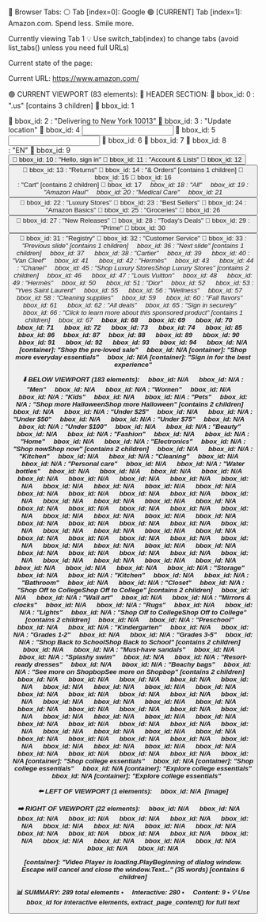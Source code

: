📑 Browser Tabs:
  ⚪ Tab [index=0]: Google
  🟢 [CURRENT] Tab [index=1]: Amazon.com. Spend less. Smile more.

Currently viewing Tab 1
💡 Use switch_tab(index) to change tabs (avoid list_tabs() unless you need full URLs)

Current state of the page:



Current URL: https://www.amazon.com/


🟢 CURRENT VIEWPORT (83 elements):
	📍 HEADER SECTION:
		🎯 bbox_id: 0 <a/>: ".us" [contains 3 children]
		🎯 bbox_id: 1 <div/>
		🎯 bbox_id: 2 <span/>: "Delivering to New York 10013"
		🎯 bbox_id: 3 <span/>: "Update location"
		🎯 bbox_id: 4 <input/>
		🎯 bbox_id: 5 <input/>
		🎯 bbox_id: 6 <span/>
		🎯 bbox_id: 7 <span/>
		🎯 bbox_id: 8 <div/>: "EN"
		🎯 bbox_id: 9 <button/>
		🎯 bbox_id: 10 <span/>: "Hello, sign in"
		🎯 bbox_id: 11 <span/>: "Account & Lists"
		🎯 bbox_id: 12 <button/>
		🎯 bbox_id: 13 <span/>: "Returns"
		🎯 bbox_id: 14 <span/>: "& Orders" [contains 1 children]
		🎯 bbox_id: 15 <span/>
		🎯 bbox_id: 16 <div/>: "Cart" [contains 2 children]
		🎯 bbox_id: 17 <i/>
		🎯 bbox_id: 18 <span/>: "All"
		🎯 bbox_id: 19 <a/>: "Amazon Haul"
		🎯 bbox_id: 20 <span/>: "Medical Care"
		🎯 bbox_id: 21 <button/>
		🎯 bbox_id: 22 <a/>: "Luxury Stores"
		🎯 bbox_id: 23 <a/>: "Best Sellers"
		🎯 bbox_id: 24 <a/>: "Amazon Basics"
		🎯 bbox_id: 25 <span/>: "Groceries"
		🎯 bbox_id: 26 <button/>
		🎯 bbox_id: 27 <a/>: "New Releases"
		🎯 bbox_id: 28 <a/>: "Today's Deals"
		🎯 bbox_id: 29 <span/>: "Prime"
		🎯 bbox_id: 30 <button/>
		🎯 bbox_id: 31 <a/>: "Registry"
		🎯 bbox_id: 32 <a/>: "Customer Service"
	🎯 bbox_id: 33 <i/>: "Previous slide" [contains 1 children]
	🎯 bbox_id: 36 <i/>: "Next slide" [contains 1 children]
	🎯 bbox_id: 37 <img/>
	🎯 bbox_id: 38 <span/>: "Cartier"
	🎯 bbox_id: 39 <img/>
	🎯 bbox_id: 40 <span/>: "Van Cleef"
	🎯 bbox_id: 41 <img/>
	🎯 bbox_id: 42 <span/>: "Hermès"
	🎯 bbox_id: 43 <img/>
	🎯 bbox_id: 44 <span/>: "Chanel"
	🎯 bbox_id: 45 <span/>: "Shop Luxury StoresShop Luxury Stores" [contains 2 children]
	🎯 bbox_id: 46 <img/>
	🎯 bbox_id: 47 <span/>: "Louis Vuitton"
	🎯 bbox_id: 48 <img/>
	🎯 bbox_id: 49 <span/>: "Hermès"
	🎯 bbox_id: 50 <img/>
	🎯 bbox_id: 51 <span/>: "Dior"
	🎯 bbox_id: 52 <img/>
	🎯 bbox_id: 53 <span/>: "Yves Saint Laurent"
	🎯 bbox_id: 55 <img/>
	🎯 bbox_id: 56 <span/>: "Wellness"
	🎯 bbox_id: 57 <img/>
	🎯 bbox_id: 58 <span/>: "Cleaning supplies"
	🎯 bbox_id: 59 <img/>
	🎯 bbox_id: 60 <span/>: "Fall flavors"
	🎯 bbox_id: 61 <img/>
	🎯 bbox_id: 62 <span/>: "All deals"
	🎯 bbox_id: 65 <a/>: "Sign in securely"
	🎯 bbox_id: 66 <a/>: "Click to learn more about this sponsored product" [contains 1 children]
	🎯 bbox_id: 67 <b/>
	🎯 bbox_id: 68 <img/>
	🎯 bbox_id: 69 <img/>
	🎯 bbox_id: 70 <img/>
	🎯 bbox_id: 71 <img/>
	🎯 bbox_id: 72 <img/>
	🎯 bbox_id: 73 <img/>
	🎯 bbox_id: 74 <img/>
	🎯 bbox_id: 85 <span/>
	🎯 bbox_id: 86 <span/>
	🎯 bbox_id: 87 <span/>
	🎯 bbox_id: 88 <img/>
	🎯 bbox_id: 89 <img/>
	🎯 bbox_id: 90 <img/>
	🎯 bbox_id: 91 <img/>
	🎯 bbox_id: 92 <img/>
	🎯 bbox_id: 93 <img/>
	🎯 bbox_id: 94 <img/>
	📄 bbox_id: N/A <span/> [container]: "Shop the pre-loved sale"
	📄 bbox_id: N/A <span/> [container]: "Shop more everyday essentials"
	📄 bbox_id: N/A <span/> [container]: "Sign in for the best experience"

⬇️  BELOW VIEWPORT (183 elements):
	🎯 bbox_id: N/A <img/>
	🎯 bbox_id: N/A <span/>: "Men"
	🎯 bbox_id: N/A <img/>
	🎯 bbox_id: N/A <span/>: "Women"
	🎯 bbox_id: N/A <img/>
	🎯 bbox_id: N/A <span/>: "Kids"
	🎯 bbox_id: N/A <img/>
	🎯 bbox_id: N/A <span/>: "Pets"
	🎯 bbox_id: N/A <span/>: "Shop more HalloweenShop more Halloween" [contains 2 children]
	🎯 bbox_id: N/A <img/>
	🎯 bbox_id: N/A <span/>: "Under $25"
	🎯 bbox_id: N/A <img/>
	🎯 bbox_id: N/A <span/>: "Under $50"
	🎯 bbox_id: N/A <img/>
	🎯 bbox_id: N/A <span/>: "Under $75"
	🎯 bbox_id: N/A <img/>
	🎯 bbox_id: N/A <span/>: "Under $100"
	🎯 bbox_id: N/A <img/>
	🎯 bbox_id: N/A <span/>: "Beauty"
	🎯 bbox_id: N/A <img/>
	🎯 bbox_id: N/A <span/>: "Fashion"
	🎯 bbox_id: N/A <img/>
	🎯 bbox_id: N/A <span/>: "Home"
	🎯 bbox_id: N/A <img/>
	🎯 bbox_id: N/A <span/>: "Electronics"
	🎯 bbox_id: N/A <span/>: "Shop nowShop now" [contains 2 children]
	🎯 bbox_id: N/A <img/>
	🎯 bbox_id: N/A <span/>: "Kitchen"
	🎯 bbox_id: N/A <img/>
	🎯 bbox_id: N/A <span/>: "Cleaning"
	🎯 bbox_id: N/A <img/>
	🎯 bbox_id: N/A <span/>: "Personal care"
	🎯 bbox_id: N/A <img/>
	🎯 bbox_id: N/A <span/>: "Water bottles"
	🎯 bbox_id: N/A <img/>
	🎯 bbox_id: N/A <img/>
	🎯 bbox_id: N/A <img/>
	🎯 bbox_id: N/A <img/>
	🎯 bbox_id: N/A <img/>
	🎯 bbox_id: N/A <img/>
	🎯 bbox_id: N/A <img/>
	🎯 bbox_id: N/A <img/>
	🎯 bbox_id: N/A <img/>
	🎯 bbox_id: N/A <img/>
	🎯 bbox_id: N/A <img/>
	🎯 bbox_id: N/A <img/>
	🎯 bbox_id: N/A <img/>
	🎯 bbox_id: N/A <img/>
	🎯 bbox_id: N/A <img/>
	🎯 bbox_id: N/A <img/>
	🎯 bbox_id: N/A <img/>
	🎯 bbox_id: N/A <img/>
	🎯 bbox_id: N/A <img/>
	🎯 bbox_id: N/A <img/>
	🎯 bbox_id: N/A <img/>
	🎯 bbox_id: N/A <img/>
	🎯 bbox_id: N/A <img/>
	🎯 bbox_id: N/A <img/>
	🎯 bbox_id: N/A <img/>
	🎯 bbox_id: N/A <img/>
	🎯 bbox_id: N/A <img/>
	🎯 bbox_id: N/A <img/>
	🎯 bbox_id: N/A <img/>
	🎯 bbox_id: N/A <img/>
	🎯 bbox_id: N/A <img/>
	🎯 bbox_id: N/A <img/>
	🎯 bbox_id: N/A <img/>
	🎯 bbox_id: N/A <img/>
	🎯 bbox_id: N/A <img/>
	🎯 bbox_id: N/A <img/>
	🎯 bbox_id: N/A <img/>
	🎯 bbox_id: N/A <img/>
	🎯 bbox_id: N/A <img/>
	🎯 bbox_id: N/A <img/>
	🎯 bbox_id: N/A <img/>
	🎯 bbox_id: N/A <img/>
	🎯 bbox_id: N/A <img/>
	🎯 bbox_id: N/A <img/>
	🎯 bbox_id: N/A <img/>
	🎯 bbox_id: N/A <img/>
	🎯 bbox_id: N/A <img/>
	🎯 bbox_id: N/A <img/>
	🎯 bbox_id: N/A <img/>
	🎯 bbox_id: N/A <img/>
	🎯 bbox_id: N/A <img/>
	🎯 bbox_id: N/A <img/>
	🎯 bbox_id: N/A <img/>
	🎯 bbox_id: N/A <img/>
	🎯 bbox_id: N/A <img/>
	🎯 bbox_id: N/A <img/>
	🎯 bbox_id: N/A <img/>
	🎯 bbox_id: N/A <img/>
	🎯 bbox_id: N/A <img/>
	🎯 bbox_id: N/A <img/>
	🎯 bbox_id: N/A <img/>
	🎯 bbox_id: N/A <span/>: "Storage"
	🎯 bbox_id: N/A <img/>
	🎯 bbox_id: N/A <span/>: "Kitchen"
	🎯 bbox_id: N/A <img/>
	🎯 bbox_id: N/A <span/>: "Bathroom"
	🎯 bbox_id: N/A <img/>
	🎯 bbox_id: N/A <span/>: "Closet"
	🎯 bbox_id: N/A <span/>: "Shop Off to CollegeShop Off to College" [contains 2 children]
	🎯 bbox_id: N/A <img/>
	🎯 bbox_id: N/A <span/>: "Wall art"
	🎯 bbox_id: N/A <img/>
	🎯 bbox_id: N/A <span/>: "Mirrors & clocks"
	🎯 bbox_id: N/A <img/>
	🎯 bbox_id: N/A <span/>: "Rugs"
	🎯 bbox_id: N/A <img/>
	🎯 bbox_id: N/A <span/>: "Lights"
	🎯 bbox_id: N/A <span/>: "Shop Off to CollegeShop Off to College" [contains 2 children]
	🎯 bbox_id: N/A <img/>
	🎯 bbox_id: N/A <span/>: "Preschool"
	🎯 bbox_id: N/A <img/>
	🎯 bbox_id: N/A <span/>: "Kindergarten"
	🎯 bbox_id: N/A <img/>
	🎯 bbox_id: N/A <span/>: "Grades 1-2"
	🎯 bbox_id: N/A <img/>
	🎯 bbox_id: N/A <span/>: "Grades 3-5"
	🎯 bbox_id: N/A <span/>: "Shop Back to SchoolShop Back to School" [contains 2 children]
	🎯 bbox_id: N/A <img/>
	🎯 bbox_id: N/A <span/>: "Must-have sandals"
	🎯 bbox_id: N/A <img/>
	🎯 bbox_id: N/A <span/>: "Splashy swim"
	🎯 bbox_id: N/A <img/>
	🎯 bbox_id: N/A <span/>: "Resort-ready dresses"
	🎯 bbox_id: N/A <img/>
	🎯 bbox_id: N/A <span/>: "Beachy bags"
	🎯 bbox_id: N/A <span/>: "See more on ShopbopSee more on Shopbop" [contains 2 children]
	🎯 bbox_id: N/A <img/>
	🎯 bbox_id: N/A <img/>
	🎯 bbox_id: N/A <img/>
	🎯 bbox_id: N/A <img/>
	🎯 bbox_id: N/A <img/>
	🎯 bbox_id: N/A <img/>
	🎯 bbox_id: N/A <img/>
	🎯 bbox_id: N/A <img/>
	🎯 bbox_id: N/A <img/>
	🎯 bbox_id: N/A <img/>
	🎯 bbox_id: N/A <img/>
	🎯 bbox_id: N/A <img/>
	🎯 bbox_id: N/A <img/>
	🎯 bbox_id: N/A <img/>
	🎯 bbox_id: N/A <img/>
	🎯 bbox_id: N/A <img/>
	🎯 bbox_id: N/A <img/>
	🎯 bbox_id: N/A <img/>
	🎯 bbox_id: N/A <img/>
	🎯 bbox_id: N/A <img/>
	🎯 bbox_id: N/A <img/>
	🎯 bbox_id: N/A <img/>
	🎯 bbox_id: N/A <img/>
	🎯 bbox_id: N/A <img/>
	🎯 bbox_id: N/A <img/>
	🎯 bbox_id: N/A <img/>
	🎯 bbox_id: N/A <img/>
	🎯 bbox_id: N/A <img/>
	🎯 bbox_id: N/A <img/>
	🎯 bbox_id: N/A <img/>
	🎯 bbox_id: N/A <img/>
	🎯 bbox_id: N/A <img/>
	🎯 bbox_id: N/A <img/>
	🎯 bbox_id: N/A <img/>
	🎯 bbox_id: N/A <img/>
	🎯 bbox_id: N/A <img/>
	🎯 bbox_id: N/A <img/>
	🎯 bbox_id: N/A <img/>
	🎯 bbox_id: N/A <img/>
	🎯 bbox_id: N/A <img/>
	🎯 bbox_id: N/A <img/>
	🎯 bbox_id: N/A <img/>
	🎯 bbox_id: N/A <img/>
	🎯 bbox_id: N/A <img/>
	🎯 bbox_id: N/A <img/>
	🎯 bbox_id: N/A <img/>
	🎯 bbox_id: N/A <img/>
	🎯 bbox_id: N/A <img/>
	🎯 bbox_id: N/A <img/>
	📄 bbox_id: N/A <span/> [container]: "Shop college essentials"
	📄 bbox_id: N/A <span/> [container]: "Shop college essentials"
	📄 bbox_id: N/A <span/> [container]: "Explore college essentials"
	📄 bbox_id: N/A <span/> [container]: "Explore college essentials"

⬅️  LEFT OF VIEWPORT (1 elements):
	📄 bbox_id: N/A <img/> [image]

➡️  RIGHT OF VIEWPORT (22 elements):
	🎯 bbox_id: N/A <img/>
	🎯 bbox_id: N/A <img/>
	🎯 bbox_id: N/A <img/>
	🎯 bbox_id: N/A <img/>
	🎯 bbox_id: N/A <img/>
	🎯 bbox_id: N/A <img/>
	🎯 bbox_id: N/A <img/>
	🎯 bbox_id: N/A <img/>
	🎯 bbox_id: N/A <img/>
	🎯 bbox_id: N/A <img/>
	🎯 bbox_id: N/A <img/>
	🎯 bbox_id: N/A <img/>
	🎯 bbox_id: N/A <img/>
	🎯 bbox_id: N/A <img/>
	🎯 bbox_id: N/A <img/>
	🎯 bbox_id: N/A <img/>
	🎯 bbox_id: N/A <img/>
	🎯 bbox_id: N/A <img/>
	🎯 bbox_id: N/A <img/>
	🎯 bbox_id: N/A <img/>
	🎯 bbox_id: N/A <img/>
	📄 bbox_id: N/A <div/> [container]: "Video Player is loading.PlayBeginning of dialog window. Escape will cancel and close the window.Text..." (35 words) [contains 6 children]

📊 SUMMARY: 289 total elements
   • 🎯 Interactive: 280
   • 📄 Content: 9
   • 💡 Use bbox_id for interactive elements, extract_page_content() for full text